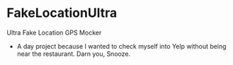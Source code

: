 # FakeLocationUltra
Ultra Fake Location GPS Mocker
- A day project because I wanted to check myself into Yelp without being near the restaurant. Darn you, Snooze.
